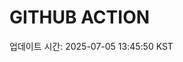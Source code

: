 # GITHUB ACTION
  <!-- START_UPDATED_TIME -->
  업데이트 시간: 2025-07-05 13:45:50 KST
  <!-- END_UPDATED_TIME -->
